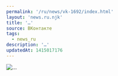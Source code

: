 ```yaml
---
permalink: '/ru/news/vk-1692/index.html'
layout: 'news.ru.njk'
title: '…'
source: ВКонтакте
tags:
  - news_ru
description: '…'
updatedAt: 1415017176
---
```

![…](https://sun9-22.userapi.com/impf/P2nMzbGAg4SoMtY1w13gDBDyw62obtV7d1Wbhg/Y8LtYznxIvc.jpg?size=1280x853&quality=96&proxy=1&sign=85bef4b93a5de3a2d922f10f8a0c6284&c_uniq_tag=sDUR4A_8_Wx84wuSINR5fgs5tkKGVWTRbaz9GGNgM_E&type=album)

